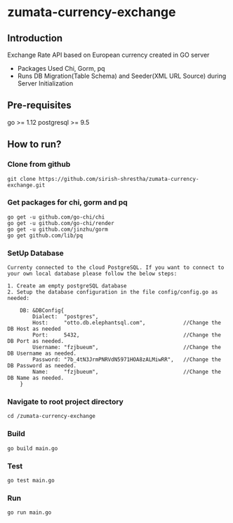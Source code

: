 # zumata-currency-exchange

## Introduction
Exchange Rate API based on European currency created in GO server
- Packages Used Chi, Gorm, pq
- Runs DB Migration(Table Schema) and Seeder(XML URL Source) during Server Initialization

## Pre-requisites
go >= 1.12
postgresql >= 9.5

## How to run?
### Clone from github
```
git clone https://github.com/sirish-shrestha/zumata-currency-exchange.git
```
### Get packages for chi, gorm and pq
```
go get -u github.com/go-chi/chi
go get -u github.com/go-chi/render
go get -u github.com/jinzhu/gorm
go get github.com/lib/pq
```

### SetUp Database
```
Currenty connected to the cloud PostgreSQL. If you want to connect to your own local database please follow the below steps:

1. Create am empty postgreSQL database
2. Setup the database configuration in the file config/config.go as needed:

	DB: &DBConfig{
		Dialect:  "postgres",		
		Host:     "otto.db.elephantsql.com",			//Change the DB Host as needed
		Port:     5432,									//Change the DB Port as needed.
		Username: "fzjbueum",							//Change the DB Username as needed.
		Password: "7b_4tN3JrmPNRVdN5971HOA8zALMiwRR",	//Change the DB Password as needed.
		Name:     "fzjbueum",							//Change the DB Name as needed.
	}

```

### Navigate to root project directory
```
cd /zumata-currency-exchange
```
### Build 
```
go build main.go
```
### Test
```
go test main.go
```
### Run
```
go run main.go
```
